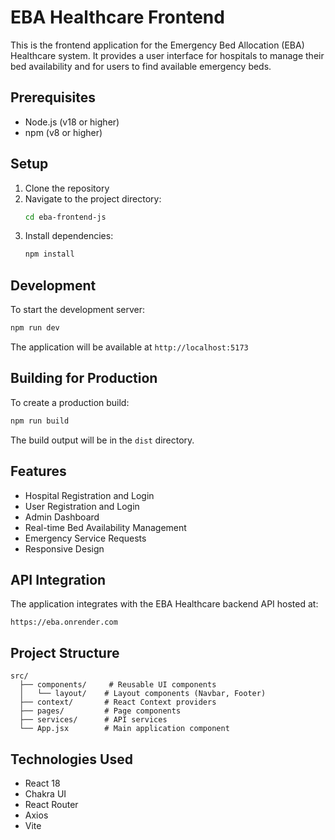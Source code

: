 # EBA Healthcare Frontend

This is the frontend application for the Emergency Bed Allocation (EBA) Healthcare system. It provides a user interface for hospitals to manage their bed availability and for users to find available emergency beds.

## Prerequisites

- Node.js (v18 or higher)
- npm (v8 or higher)

## Setup

1. Clone the repository
2. Navigate to the project directory:
   ```bash
   cd eba-frontend-js
   ```
3. Install dependencies:
   ```bash
   npm install
   ```

## Development

To start the development server:

```bash
npm run dev
```

The application will be available at `http://localhost:5173`

## Building for Production

To create a production build:

```bash
npm run build
```

The build output will be in the `dist` directory.

## Features

- Hospital Registration and Login
- User Registration and Login
- Admin Dashboard
- Real-time Bed Availability Management
- Emergency Service Requests
- Responsive Design

## API Integration

The application integrates with the EBA Healthcare backend API hosted at:
```
https://eba.onrender.com
```

## Project Structure

```
src/
  ├── components/     # Reusable UI components
  │   └── layout/    # Layout components (Navbar, Footer)
  ├── context/       # React Context providers
  ├── pages/         # Page components
  ├── services/      # API services
  └── App.jsx        # Main application component
```

## Technologies Used

- React 18
- Chakra UI
- React Router
- Axios
- Vite 